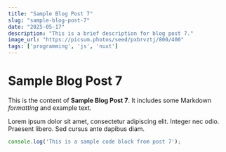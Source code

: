 ```yaml
---
title: "Sample Blog Post 7"
slug: "sample-blog-post-7"
date: "2025-05-17"
description: "This is a brief description for blog post 7."
image_url: "https://picsum.photos/seed/pxbrvztj/800/400"
tags: ['programming', 'js', 'nuxt']
---
```


# Sample Blog Post 7

This is the content of **Sample Blog Post 7**. It includes some Markdown _formatting_ and example text.

Lorem ipsum dolor sit amet, consectetur adipiscing elit. Integer nec odio. Praesent libero. Sed cursus ante dapibus diam.

```js
console.log('This is a sample code block from post 7');
```
